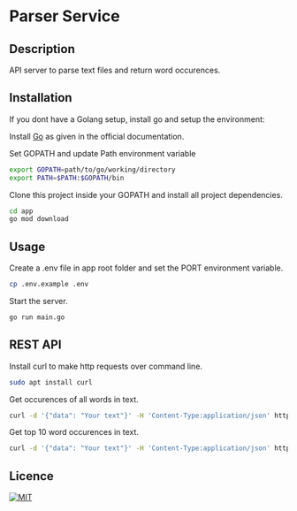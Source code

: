 # Parser Service

## Description
API server to parse text files and return word occurences.

## Installation
If you dont have a Golang setup, install go and setup the environment: 

Install [Go](https://go.dev/doc/install) as given in the official documentation.

Set GOPATH and update Path environment variable

```bash
export GOPATH=path/to/go/working/directory
export PATH=$PATH:$GOPATH/bin
```

Clone this project inside your GOPATH and install all project dependencies.

```bash
cd app
go mod download
```

## Usage
Create a .env file in app root folder and set the PORT environment variable.

```bash
cp .env.example .env
```

Start the server.

```bash
go run main.go
```

## REST API
Install curl to make http requests over command line.

```bash
sudo apt install curl 
```

Get occurences of all words in text.

```bash
curl -d '{"data": "Your text"}' -H 'Content-Type:application/json' http://localhost:PORT/api/v1/parser/wordCount
```

Get top 10 word occurences in text.

```bash
curl -d '{"data": "Your text"}' -H 'Content-Type:application/json' http://localhost:PORT/api/v1/parser/topWordCount
```

## Licence
[![MIT](https://img.shields.io/badge/License-MIT-yellow.svg)](https://opensource.org/licenses/MIT)